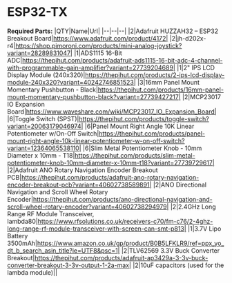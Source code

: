 # ESP32-TX


**Required Parts:**
|QTY|Name|Url|
|--|--|--|
|2|Adafruit HUZZAH32 – ESP32 Breakout Board|https://www.adafruit.com/product/4172|
|2|jh-d202x-r4|https://shop.pimoroni.com/products/mini-analog-joystick?variant=28289831047|
|1|ADS1115 16-Bit ADC|https://thepihut.com/products/adafruit-ads1115-16-bit-adc-4-channel-with-programmable-gain-amplifier?variant=27739204689|
|1|2" IPS LCD Display Module (240x320)|https://thepihut.com/products/2-ips-lcd-display-module-240x320?variant=40242746851523|
|3|16mm Panel Mount Momentary Pushbutton - Black|https://thepihut.com/products/16mm-panel-mount-momentary-pushbutton-black?variant=27739427217|
|2|MCP23017 IO Expansion Board|https://www.waveshare.com/wiki/MCP23017_IO_Expansion_Board|
|6|Toggle Switch (SPST)|https://thepihut.com/products/toggle-switch?variant=20063179046974|
|6|Panel Mount Right Angle 10K Linear Potentiometer w/On-Off Switch|https://thepihut.com/products/panel-mount-right-angle-10k-linear-potentiometer-w-on-off-switch?variant=12364065538110|
|6|Slim Metal Potentiometer Knob - 10mm Diameter x 10mm - T18|https://thepihut.com/products/slim-metal-potentiometer-knob-10mm-diameter-x-10mm-t18?variant=27739729617|
|2|Adafruit ANO Rotary Navigation Encoder Breakout PCB|https://thepihut.com/products/adafruit-ano-rotary-navigation-encoder-breakout-pcb?variant=40602738589891|
|2|ANO Directional Navigation and Scroll Wheel Rotary Encoder|https://thepihut.com/products/ano-directional-navigation-and-scroll-wheel-rotary-encoder?variant=40602738294979|
|2|2.4GHz Long Range RF Module Transceiver, lambda80|https://www.rfsolutions.co.uk/receivers-c70/fm-c76/2-4ghz-long-range-rf-module-transceiver-with-screen-can-smt-p813|
|1|3.7V Lipo Battery 3500mAh|https://www.amazon.co.uk/gp/product/B0B5LFKLR9/ref=ppx_yo_dt_b_search_asin_title?ie=UTF8&psc=1|
|2|TLV62569 3.3V Buck Converter Breakout|https://thepihut.com/products/adafruit-ap3429a-3-3v-buck-converter-breakout-3-3v-output-1-2a-max|
|2|10uF capacitors (used for the lambda module)||

